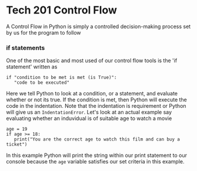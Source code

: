 # Tech 201 Control Flow
A Control Flow in Python is simply a controlled decision-making process set by us for the program to follow
### if statements
One of the most basic and most used of our control flow tools is the 'if statement' written as
```
if "condition to be met is met (is True)":
   "code to be executed" 
```
Here we tell Python to look at a condition, or a statement, and evaluate whether or not its true. If the condition is met, then Python will execute the code in the indentation. Note that the indentation is requirement or Python will give us an `IndentationError`. Let's look at an actual example say evaluating whether an induvidual is of suitable age to watch a movie
```
age = 19
if age >= 18:
   print("You are the correct age to watch this film and can buy a ticket")
```
In this example Python will print the string within our print statement to our console because the `age` variable satisfies our set criteria in this example.